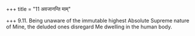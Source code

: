 +++
title = "11 अवजानन्ति माम्"

+++
9.11. Being unaware of the immutable highest Absolute Supreme nature of
Mine, the deluded ones disregard Me dwelling in the human body.
